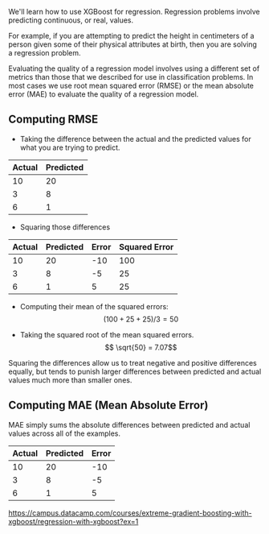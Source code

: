 We'll learn how to use XGBoost for regression. Regression problems involve predicting continuous, or real, values. 

For example, if you are attempting to predict the height in centimeters of a person given some of their physical attributes at birth, then you are solving a regression problem. 

Evaluating the quality of a regression model involves using a different set of metrics than those that we described for use in classification problems. In most cases we use root mean squared error (RMSE) or the mean absolute error (MAE) to evaluate the quality of a regression model. 

## Computing RMSE

- Taking the difference between the actual and the predicted values for what you are trying to predict. 

 | Actual | Predicted |
 | ------ | --------- |
 | 10     | 20        |
 | 3      | 8         |
 | 6      | 1         |

- Squaring those differences

 | Actual | Predicted | Error |  Squared Error   |
 | ------ | --------- | ----- | --- |
 | 10     | 20        | -10   | 100    | 
 | 3      | 8         | -5    |  25   |
 | 6      | 1         | 5     |  25   |


- Computing their mean of the squared errors:
$$ (100 + 25 + 25)/3 = 50 $$

-  Taking the squared root of the mean squared errors.
$$ \sqrt{50} = 7.07$$


Squaring the differences allow us to treat negative and positive differences equally, but tends to punish larger differences between predicted and actual values much more than smaller ones.

## Computing MAE (Mean Absolute Error)

MAE simply sums the absolute differences between predicted and actual values across all of the examples.


 | Actual | Predicted | Error |
 | ------ | --------- | ----- |
 | 10     | 20        | -10   |
 | 3      | 8         | -5    |
 | 6      | 1         | 5     |


https://campus.datacamp.com/courses/extreme-gradient-boosting-with-xgboost/regression-with-xgboost?ex=1